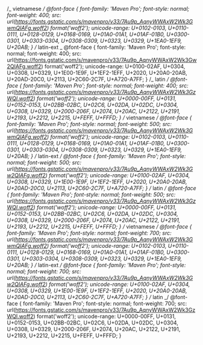 /_ vietnamese _/
@font-face {
font-family: 'Maven Pro';
font-style: normal;
font-weight: 400;
src: url(https://fonts.gstatic.com/s/mavenpro/v33/7Au9p_AqnyWWAxW2Wk3GwmQIAFg.woff2) format('woff2');
unicode-range: U+0102-0103, U+0110-0111, U+0128-0129, U+0168-0169, U+01A0-01A1, U+01AF-01B0, U+0300-0301, U+0303-0304, U+0308-0309, U+0323, U+0329, U+1EA0-1EF9, U+20AB;
}
/_ latin-ext _
@font-face {
font-family: 'Maven Pro';
font-style: normal;
font-weight: 400;
src: url(https://fonts.gstatic.com/s/mavenpro/v33/7Au9p_AqnyWWAxW2Wk3Gw2QIAFg.woff2) format('woff2');
unicode-range: U+0100-02AF, U+0304, U+0308, U+0329, U+1E00-1E9F, U+1EF2-1EFF, U+2020, U+20A0-20AB, U+20AD-20C0, U+2113, U+2C60-2C7F, U+A720-A7FF;
}
/_ latin _/
@font-face {
font-family: 'Maven Pro';
font-style: normal;
font-weight: 400;
src: url(https://fonts.gstatic.com/s/mavenpro/v33/7Au9p_AqnyWWAxW2Wk3GzWQI.woff2) format('woff2');
unicode-range: U+0000-00FF, U+0131, U+0152-0153, U+02BB-02BC, U+02C6, U+02DA, U+02DC, U+0304, U+0308, U+0329, U+2000-206F, U+2074, U+20AC, U+2122, U+2191, U+2193, U+2212, U+2215, U+FEFF, U+FFFD;
}
/_ vietnamese _/
@font-face {
font-family: 'Maven Pro';
font-style: normal;
font-weight: 500;
src: url(https://fonts.gstatic.com/s/mavenpro/v33/7Au9p_AqnyWWAxW2Wk3GwmQIAFg.woff2) format('woff2');
unicode-range: U+0102-0103, U+0110-0111, U+0128-0129, U+0168-0169, U+01A0-01A1, U+01AF-01B0, U+0300-0301, U+0303-0304, U+0308-0309, U+0323, U+0329, U+1EA0-1EF9, U+20AB;
}
/_ latin-ext _/
@font-face {
font-family: 'Maven Pro';
font-style: normal;
font-weight: 500;
src: url(https://fonts.gstatic.com/s/mavenpro/v33/7Au9p_AqnyWWAxW2Wk3Gw2QIAFg.woff2) format('woff2');
unicode-range: U+0100-02AF, U+0304, U+0308, U+0329, U+1E00-1E9F, U+1EF2-1EFF, U+2020, U+20A0-20AB, U+20AD-20C0, U+2113, U+2C60-2C7F, U+A720-A7FF;
}
/_ latin _/
@font-face {
font-family: 'Maven Pro';
font-style: normal;
font-weight: 500;
src: url(https://fonts.gstatic.com/s/mavenpro/v33/7Au9p_AqnyWWAxW2Wk3GzWQI.woff2) format('woff2');
unicode-range: U+0000-00FF, U+0131, U+0152-0153, U+02BB-02BC, U+02C6, U+02DA, U+02DC, U+0304, U+0308, U+0329, U+2000-206F, U+2074, U+20AC, U+2122, U+2191, U+2193, U+2212, U+2215, U+FEFF, U+FFFD;
}
/_ vietnamese _/
@font-face {
font-family: 'Maven Pro';
font-style: normal;
font-weight: 700;
src: url(https://fonts.gstatic.com/s/mavenpro/v33/7Au9p_AqnyWWAxW2Wk3GwmQIAFg.woff2) format('woff2');
unicode-range: U+0102-0103, U+0110-0111, U+0128-0129, U+0168-0169, U+01A0-01A1, U+01AF-01B0, U+0300-0301, U+0303-0304, U+0308-0309, U+0323, U+0329, U+1EA0-1EF9, U+20AB;
}
/_ latin-ext _/
@font-face {
font-family: 'Maven Pro';
font-style: normal;
font-weight: 700;
src: url(https://fonts.gstatic.com/s/mavenpro/v33/7Au9p_AqnyWWAxW2Wk3Gw2QIAFg.woff2) format('woff2');
unicode-range: U+0100-02AF, U+0304, U+0308, U+0329, U+1E00-1E9F, U+1EF2-1EFF, U+2020, U+20A0-20AB, U+20AD-20C0, U+2113, U+2C60-2C7F, U+A720-A7FF;
}
/_ latin _/
@font-face {
font-family: 'Maven Pro';
font-style: normal;
font-weight: 700;
src: url(https://fonts.gstatic.com/s/mavenpro/v33/7Au9p_AqnyWWAxW2Wk3GzWQI.woff2) format('woff2');
unicode-range: U+0000-00FF, U+0131, U+0152-0153, U+02BB-02BC, U+02C6, U+02DA, U+02DC, U+0304, U+0308, U+0329, U+2000-206F, U+2074, U+20AC, U+2122, U+2191, U+2193, U+2212, U+2215, U+FEFF, U+FFFD;
}
